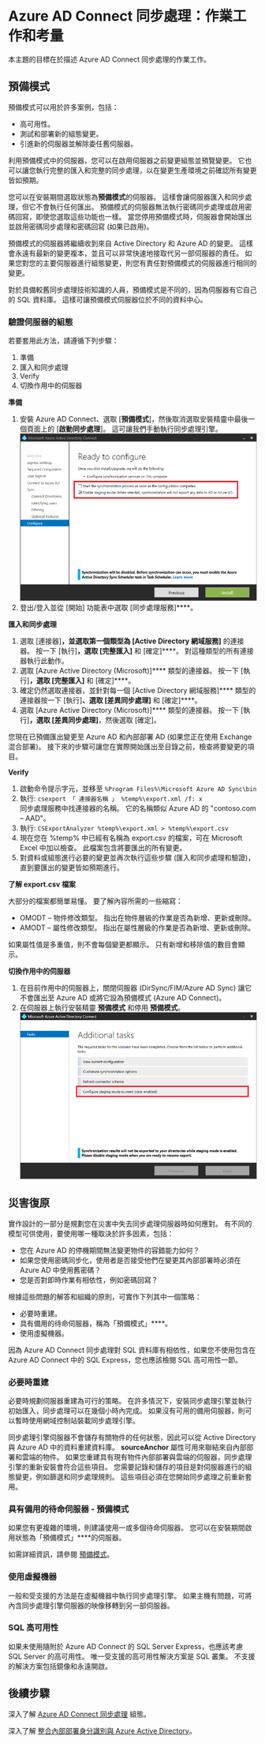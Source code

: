 <properties
   pageTitle="Azure AD Connect 同步：作業工作和考量 | Microsoft Azure"
   description="本主題描述 Azure AD Connect 同步處理的作業工作以及如何準備操作此元件。"
   services="active-directory"
   documentationCenter=""
   authors="AndKjell"
   manager="StevenPo"
   editor=""/>

<tags
   ms.service="active-directory"
   ms.devlang="na"
   ms.topic="article"
   ms.tgt_pltfrm="na"
   ms.workload="identity"
   ms.date="11/24/2015"
   ms.author="andkjell"/>


# Azure AD Connect 同步處理：作業工作和考量

本主題的目標在於描述 Azure AD Connect 同步處理的作業工作。

## 預備模式

預備模式可以用於許多案例，包括：

-   高可用性。
-   測試和部署新的組態變更。
-   引進新的伺服器並解除委任舊伺服器。

利用預備模式中的伺服器，您可以在啟用伺服器之前變更組態並預覽變更。 它也可以讓您執行完整的匯入和完整的同步處理，以在變更生產環境之前確認所有變更皆如預期。

您可以在安裝期間選取狀態為**預備模式**的伺服器。 這樣會讓伺服器匯入和同步處理，但它不會執行任何匯出。 預備模式的伺服器無法執行密碼同步處理或啟用密碼回寫，即使您選取這些功能也一樣。 當您停用預備模式時，伺服器會開始匯出並啟用密碼同步處理和密碼回寫 (如果已啟用)。

預備模式的伺服器將繼續收到來自 Active Directory 和 Azure AD 的變更。 這樣會永遠有最新的變更複本，並且可以非常快速地接取代另一部伺服器的責任。 如果您對您的主要伺服器進行組態變更，則您有責任對預備模式的伺服器進行相同的變更。

對於具備較舊同步處理技術知識的人員，預備模式是不同的，因為伺服器有它自己的 SQL 資料庫。 這樣可讓預備模式伺服器位於不同的資料中心。

### 驗證伺服器的組態

若要套用此方法，請遵循下列步驟：

1. 準備
2. 匯入和同步處理
3. Verify
4. 切換作用中的伺服器

**準備**

1. 安裝 Azure AD Connect、選取 [**預備模式**]，然後取消選取安裝精靈中最後一個頁面上的 [**啟動同步處理**]。 這可讓我們手動執行同步處理引擎。
![ReadyToConfigure](./media/active-directory-aadconnectsync-operations/readytoconfigure.png)
2. 登出/登入並從 [開始] 功能表中選取 [同步處理服務]****。

**匯入和同步處理**

1. 選取 [連接器]****，並選取第一個類型為 [Active Directory 網域服務]**** 的連接器。 按一下 [執行]****，選取 [完整匯入]**** 和 [確定]****。 對這種類型的所有連接器執行此動作。
2. 選取 [Azure Active Directory (Microsoft)]**** 類型的連接器。 按一下 [執行]****，選取 [完整匯入]**** 和 [確定]****。
4. 確定仍然選取連接器，並針對每一個 [Active Directory 網域服務]**** 類型的連接器按一下 [執行]****、選取 [差異同步處理]**** 和 [確定]****。
5. 選取 [Azure Active Directory (Microsoft)]**** 類型的連接器。 按一下 [執行]****，選取 [差異同步處理]****，然後選取 [確定]。

您現在已預備匯出變更至 Azure AD 和內部部署 AD (如果您正在使用 Exchange 混合部署)。 接下來的步驟可讓您在實際開始匯出至目錄之前，檢查將要變更的項目。

**Verify**

1. 啟動命令提示字元，並移至 `%Program Files%\Microsoft Azure AD Sync\bin`
2. 執行: `csexport 「 連接器名稱 」 %temp%\export.xml /f: x`<BR/>
同步處理服務中找連接器的名稱。 它的名稱類似 Azure AD 的 "contoso.com – AAD"。
3. 執行: `CSExportAnalyzer %temp%\export.xml > %temp%\export.csv`
4. 現在您在 %temp% 中已經有名稱為 export.csv 的檔案，可在 Microsoft Excel 中加以檢查。 此檔案包含將要匯出的所有變更。
5. 對資料或組態進行必要的變更並再次執行這些步驟 (匯入和同步處理和驗證)，直到要匯出的變更皆如預期進行。

**了解 export.csv 檔案**

大部分的檔案都簡單易懂。 要了解內容所需的一些縮寫：

- OMODT – 物件修改類型。 指出在物件層級的作業是否為新增、更新或刪除。
- AMODT – 屬性修改類型。 指出在屬性層級的作業是否為新增、更新或刪除。

如果屬性值是多重值，則不會每個變更都顯示。 只有新增和移除值的數目會顯示。

**切換作用中的伺服器**

1. 在目前作用中的伺服器上，關閉伺服器 (DirSync/FIM/Azure AD Sync) 讓它不會匯出至 Azure AD 或將它設為預備模式 (Azure AD Connect)。
2. 在伺服器上執行安裝精靈 **預備模式** 和停用 **預備模式**。
![ReadyToConfigure](./media/active-directory-aadconnectsync-operations/additionaltasks.png)

## 災害復原

實作設計的一部分是規劃您在災害中失去同步處理伺服器時如何應對。 有不同的模型可供使用，要使用哪一種取決於許多因素，包括：

-   您在 Azure AD 的停機期間無法變更物件的容錯能力如何？
-   如果您使用密碼同步化，使用者是否接受他們在變更其內部部署時必須在 Azure AD 中使用舊密碼？
-   您是否對即時作業有相依性，例如密碼回寫？

根據這些問題的解答和組織的原則，可實作下列其中一個策略：

-   必要時重建。
-   具有備用的待命伺服器，稱為「預備模式」****。
-   使用虛擬機器。

因為 Azure AD Connect 同步處理對 SQL 資料庫有相依性，如果您不使用包含在 Azure AD Connect 中的 SQL Express，您也應該檢閱 SQL 高可用性一節。

### 必要時重建

必要時規劃伺服器重建為可行的策略。 在許多情況下，安裝同步處理引擎並執行初始匯入，同步處理可以在幾個小時內完成。 如果沒有可用的備用伺服器，則可以暫時使用網域控制站裝載同步處理引擎。

同步處理引擎伺服器不會儲存有關物件的任何狀態，因此可以從 Active Directory 與 Azure AD 中的資料重建資料庫。 **sourceAnchor** 屬性可用來聯結來自內部部署和雲端的物件。 如果您重建具有現有物件內部部署與雲端的伺服器，同步處理引擎的重新安裝會符合這些項目。
您需要記錄和儲存的項目是對伺服器進行的組態變更，例如篩選和同步處理規則。 這些項目必須在您開始同步處理之前重新套用。

### 具有備用的待命伺服器 - 預備模式

如果您有更複雜的環境，則建議使用一或多個待命伺服器。 您可以在安裝期間啟用狀態為「預備模式」****的伺服器。

如需詳細資訊，請參閱 [預備模式](#staging-mode)。

### 使用虛擬機器

一般和受支援的方法是在虛擬機器中執行同步處理引擎。 如果主機有問題，可將內含同步處理引擎伺服器的映像移轉到另一部伺服器。

### SQL 高可用性

如果未使用隨附於 Azure AD Connect 的 SQL Server Express，也應該考慮 SQL Server 的高可用性。 唯一受支援的高可用性解決方案是 SQL 叢集。 不支援的解決方案包括鏡像和永遠開啟。

## 後續步驟

深入了解 [Azure AD Connect 同步處理](active-directory-aadconnectsync-whatis.md) 組態。

深入了解 [整合內部部署身分識別與 Azure Active Directory](active-directory-aadconnect.md)。





